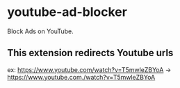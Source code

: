 # youtube-ad-blocker
Block Ads on YouTube.

## This extension redirects Youtube urls
ex: https://www.youtube.com/watch?v=T5mwleZBYoA -> https://www.youtube.com./watch?v=T5mwleZBYoA

